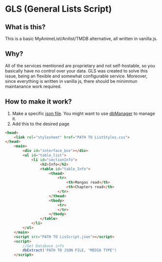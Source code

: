 # GLS (General Lists Script)

## What is this?
This is a basic MyAnimeList/Anilist/TMDB alternative, all written in vanilla js.

## Why?
All of the services mentioned are proprietary and not self-hostable, so you basically have no control over your data. GLS was created to solve this issue, being an flexible and somewhat configurable service.
Moreover, since everything is written in vanilla js, there should be minimmun maintanance work required.

## How to make it work?

1. Make a specific [json file](https://github.com/Everatie/GeneralListScript/exampleDb.json). You might want to use [dbManager](https://github.com/Everatie/GeneralListScript) to manage it.
2. Add this to the desired page

```HTML
<head>
    <link rel="stylesheet" href="PATH TO ListStyles.css">
</head>
    <main>
        <div id="interface_box"></div>
        <ul id="table_list">
            <li id="sectionInfo">
                <h2>Info</h2>
                <table id="table_Info">
                    <thead>
                        <tr>
                            <th>Mangas read</th>
                            <th>Chapters read</th>
                        </tr>
                    </thead>
                    <tbody>
                        <tr>
                        </tr>
                    </tbody>
                </table>
            </li>
        </ul>
    </main>
    <script src="PATH TO LisScript.json"></script>
    <script>
        //Get Database info
        dbExtract('PATH TO JSON FILE, "MEDIA TYPE")
    </script>
```